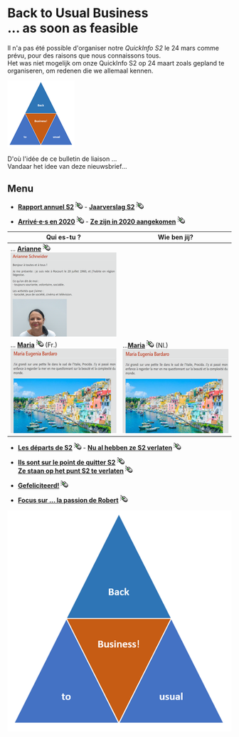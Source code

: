 <link rel="stylesheet" href="S2.css">
<link rel="stylesheet" href="foghorn2.css">

# Back to Usual Business<br>... as soon as feasible

Il n'a pas été possible d'organiser notre *QuickInfo S2* le 24 mars comme prévu, pour des raisons que nous connaissons tous.  
Het was niet mogelijk om onze QuickInfo S2 op 24 maart zoals gepland te organiseren, om redenen die we allemaal kennen.

![](b2ub.png)

D'où l'idée de ce bulletin de liaison ...  
Vandaar het idee van deze nieuwsbrief...

## Menu

* [**Rapport annuel S2**](Rapport_S2.md) ![](click.gif) - [**Jaarverslag S2**](Verslag_S2.md)  ![](click.gif)

* [**Arrivé&middot;e&middot;s en 2020**](IN_2020.md)  ![](click.gif) - [**Ze zijn in 2020 aangekomen**](IN_2020.md)  ![](click.gif)

| Qui es-tu ? | Wie ben jij? |
| --- | --- |
| ... [**Arianne**](Arianne_Schneider.md)  ![](click.gif)<br>![](smallAS.png) | &nbsp; |
| ... [**Maria**](Maria_Eugenia_Bardaro_FR.md)  ![](click.gif) (Fr.)<br>![](smallMEB.png) | ...[**Maria**](Maria_Eugenia_Bardaro_NL.md)  ![](click.gif) (Nl.)<br>![](smallMEB.png) |

* [**Les départs de S2**](OUT_2020.md)  ![](click.gif) - [**Nu al hebben ze S2 verlaten**](OUT_2020.md) ![](click.gif)

* [**Ils sont sur le point de quitter S2**](OUTb_2020.md)  ![](click.gif)<br>[**Ze staan ​​op het punt S2 te verlaten**](OUTb_2020.md) ![](click.gif)

* [**Gefeliciteerd!**](prom.md) ![](click.gif)

* [**Focus sur ... la passion de Robert**](Chess_Lesson.md) ![](click.gif)

![](B2usualB.png)

